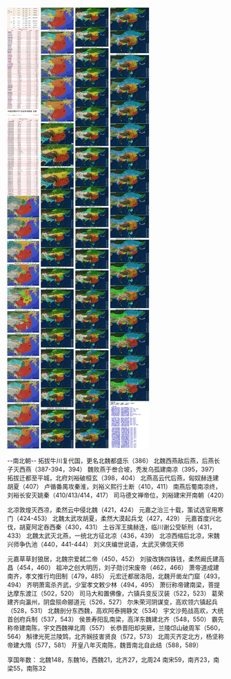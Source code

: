 ![](./1.jpg)
![](./2.jpg)
![](./3.jpg)
![](./4.jpg)

--南北朝--
拓拔牛川复代国，更名北魏都盛乐（386）
北魏西燕敌后燕，后燕长子灭西燕（387-394，394）
魏败燕于叁合坡，秃发乌孤建南凉（395，397）
拓拔迁都至平城，北府刘裕破桓玄（398，404）
北燕高云代后燕，匈奴赫连建胡夏（407）
卢循番禺攻秦淮，刘裕义熙行土断（410，411）
南燕后蜀南凉终，刘裕长安灭姚秦（410/413/414，417）
司马德文禅帝位，刘裕建宋开南朝（420）


北凉敦煌灭西凉，柔然云中侵北魏（421，424）
元嘉之治三十载，策试选官用寒门（424-453）
北魏太武攻胡夏，柔然大漠起兵戈（427，429）
元嘉首度兴北伐，胡夏阿定吞西秦（430，431）
土谷浑王擒赫连，临川谢公受斩刑（431，433）
北魏太武灭北燕，一统北方征北凉（436，439）
北凉西缩后北凉，宋魏兴师争仇池（440，441-444）
刘义庆编世说语，太武灭佛信天师


元嘉草草封狼居，北魏宗爱弑二帝（450，452）
刘骏改铸四铢钱，柔然阚氏建高昌（454，460）
祖冲之创大明历，刘子勋讨宋废帝（462，466）
萧帝道成建南齐，孝文推行均田制（479，485）
元宏迁都居洛阳，北魏开凿龙门窟（493，494）
齐明萧鸾杀齐武，少室孝文敕少林（494，495）
萧衍称帝建南梁，菩提达摩东渡江（502，520）
司马大和置佛像，六镇兵变反汉装（522，523）
葛荣建齐向瀛州，阴盘殒命郦道元（526，527）
尔朱荣河阴谋变，高欢领六镇起兵（528，531）
北魏剖分东西魏，高欢阿泰拥静文（534）
宇文沙苑战高欢，大统首创府兵制（537，543）
侯景寿阳乱南梁，高洋东魏建北齐（548，550）
霸先称帝建南陈，宇文西魏禅北周（557）
长恭晋阳却突厥，兰陵邙山破周军（560，564）
斛律光死兰陵鸩，北齐娴技害贤良（572，573）
北周灭齐定北方，杨坚称帝建大隋（577，581）
开皇八年灭南陈，魏晋南北自此结（588，589）


享国年数：
北魏148，东魏16，西魏21，北齐27，北周24
南宋59，南齐23，南梁55，南陈32